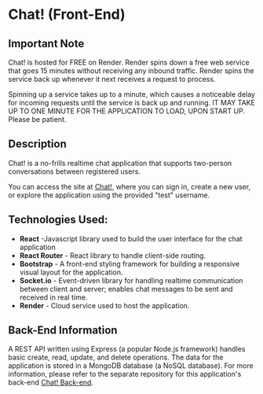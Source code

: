 # Chat! (Front-End)

## Important Note
Chat! is hosted for FREE on Render. Render spins down a free web service that goes 15 minutes without receiving any inbound traffic. Render spins the service back up whenever it next receives a request to process.

Spinning up a service takes up to a minute, which causes a noticeable delay for incoming requests until the service is back up and running. IT MAY TAKE UP TO ONE MINUTE FOR THE APPLICATION TO LOAD, UPON START UP. Please be patient. 

## Description
Chat! is a no-frills realtime chat application that supports two-person conversations between registered users.

You can access the site at [Chat!](https://chat-app-frontend-0wt0.onrender.com/),  where you can sign in, create a new user, or explore the application using the provided "test" username.

## Technologies Used:

* **React** -Javascript library used to build the user interface for the chat application
* **React Router** - React library to handle client-side routing.
* **Bootstrap** - A front-end styling framework for building a responsive visual layout for the application.
* **Socket.io** - Event-driven library for handling realtime communication between client and server; enables chat messages to be sent and received in real time.
* **Render** - Cloud service used to host the application.

## Back-End Information

A REST API written using Express (a popular Node.js framework) handles basic create, read, update, and delete operations. The data for the application is stored in a MongoDB database (a NoSQL database). For more information, please refer to the separate repository for this application's back-end [Chat! Back-end](https://github.com/dp-beck/chat-app-backend).
